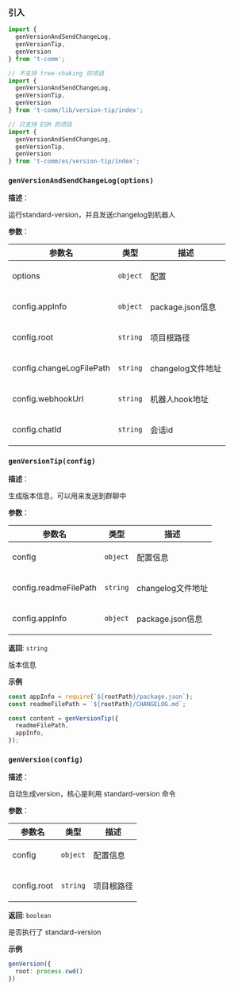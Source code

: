 
### 引入

```ts
import {
  genVersionAndSendChangeLog,
  genVersionTip,
  genVersion
} from 't-comm';

// 不支持 tree-shaking 的项目
import {
  genVersionAndSendChangeLog,
  genVersionTip,
  genVersion
} from 't-comm/lib/version-tip/index';

// 只支持 ESM 的项目
import {
  genVersionAndSendChangeLog,
  genVersionTip,
  genVersion
} from 't-comm/es/version-tip/index';
```


### `genVersionAndSendChangeLog(options)` 


**描述**：<p>运行standard-version，并且发送changelog到机器人</p>

**参数**：


| 参数名 | 类型 | 描述 |
| --- | --- | --- |
| options | <code>object</code> | <p>配置</p> |
| config.appInfo | <code>object</code> | <p>package.json信息</p> |
| config.root | <code>string</code> | <p>项目根路径</p> |
| config.changeLogFilePath | <code>string</code> | <p>changelog文件地址</p> |
| config.webhookUrl | <code>string</code> | <p>机器人hook地址</p> |
| config.chatId | <code>string</code> | <p>会话id</p> |



<a name="genVersionTip"></a>

### `genVersionTip(config)` 


**描述**：<p>生成版本信息，可以用来发送到群聊中</p>

**参数**：


| 参数名 | 类型 | 描述 |
| --- | --- | --- |
| config | <code>object</code> | <p>配置信息</p> |
| config.readmeFilePath | <code>string</code> | <p>changelog文件地址</p> |
| config.appInfo | <code>object</code> | <p>package.json信息</p> |

**返回**: <code>string</code><br>

<p>版本信息</p>

**示例**

```typescript
const appInfo = require(`${rootPath}/package.json`);
const readmeFilePath = `${rootPath}/CHANGELOG.md`;

const content = genVersionTip({
  readmeFilePath,
  appInfo,
});
```
<a name="genVersion"></a>

### `genVersion(config)` 


**描述**：<p>自动生成version，核心是利用 standard-version 命令</p>

**参数**：


| 参数名 | 类型 | 描述 |
| --- | --- | --- |
| config | <code>object</code> | <p>配置信息</p> |
| config.root | <code>string</code> | <p>项目根路径</p> |

**返回**: <code>boolean</code><br>

<p>是否执行了 standard-version</p>

**示例**

```typescript
genVersion({
  root: process.cwd()
})
```
